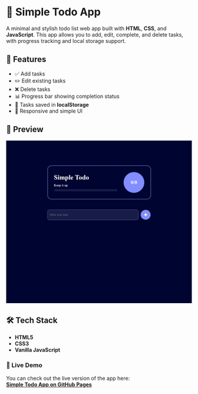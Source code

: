 # 📝 Simple Todo App

A minimal and stylish todo list web app built with **HTML**, **CSS**, and **JavaScript**. This app allows you to add, edit, complete, and delete tasks, with progress tracking and local storage support.

## 🚀 Features

- ✅ Add tasks
- ✏️ Edit existing tasks
- ❌ Delete tasks
- 📊 Progress bar showing completion status
- 💾 Tasks saved in **localStorage**
- 🔄 Responsive and simple UI

## 📸 Preview

![App Screenshot](./images/screenshot.png)

## 🛠️ Tech Stack

- **HTML5**
- **CSS3**
- **Vanilla JavaScript**

### 🔗 Live Demo

You can check out the live version of the app here:  
[**Simple Todo App on GitHub Pages**](https://abhijitsinha-dev.github.io/Simple-Todo-List/)
